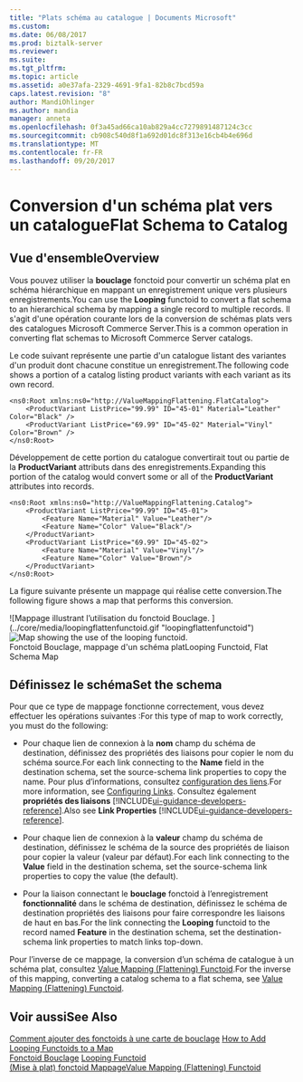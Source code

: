 ```yaml
---
title: "Plats schéma au catalogue | Documents Microsoft"
ms.custom: 
ms.date: 06/08/2017
ms.prod: biztalk-server
ms.reviewer: 
ms.suite: 
ms.tgt_pltfrm: 
ms.topic: article
ms.assetid: a0e37afa-2329-4691-9fa1-82b8c7bcd59a
caps.latest.revision: "8"
author: MandiOhlinger
ms.author: mandia
manager: anneta
ms.openlocfilehash: 0f3a45ad66ca10ab829a4cc7279891487124c3cc
ms.sourcegitcommit: cb908c540d8f1a692d01dc8f313e16cb4b4e696d
ms.translationtype: MT
ms.contentlocale: fr-FR
ms.lasthandoff: 09/20/2017
---
```

# <a name="flat-schema-to-catalog"></a><span data-ttu-id="0e713-102">Conversion d'un schéma plat vers un catalogue</span><span class="sxs-lookup"><span data-stu-id="0e713-102">Flat Schema to Catalog</span></span>

## <a name="overview"></a><span data-ttu-id="0e713-103">Vue d'ensemble</span><span class="sxs-lookup"><span data-stu-id="0e713-103">Overview</span></span>
<span data-ttu-id="0e713-104">Vous pouvez utiliser la **bouclage** fonctoid pour convertir un schéma plat en schéma hiérarchique en mappant un enregistrement unique vers plusieurs enregistrements.</span><span class="sxs-lookup"><span data-stu-id="0e713-104">You can use the **Looping** functoid to convert a flat schema to an hierarchical schema by mapping a single record to multiple records.</span></span> <span data-ttu-id="0e713-105">Il s'agit d'une opération courante lors de la conversion de schémas plats vers des catalogues Microsoft Commerce Server.</span><span class="sxs-lookup"><span data-stu-id="0e713-105">This is a common operation in converting flat schemas to Microsoft Commerce Server catalogs.</span></span>  
  
 <span data-ttu-id="0e713-106">Le code suivant représente une partie d'un catalogue listant des variantes d'un produit dont chacune constitue un enregistrement.</span><span class="sxs-lookup"><span data-stu-id="0e713-106">The following code shows a portion of a catalog listing product variants with each variant as its own record.</span></span>  
  
```  
<ns0:Root xmlns:ns0="http://ValueMappingFlattening.FlatCatalog">  
    <ProductVariant ListPrice="99.99" ID="45-01" Material="Leather" Color="Black" />  
    <ProductVariant ListPrice="69.99" ID="45-02" Material="Vinyl" Color="Brown" />  
</ns0:Root>  
```  
  
 <span data-ttu-id="0e713-107">Développement de cette portion du catalogue convertirait tout ou partie de la **ProductVariant** attributs dans des enregistrements.</span><span class="sxs-lookup"><span data-stu-id="0e713-107">Expanding this portion of the catalog would convert some or all of the **ProductVariant** attributes into records.</span></span>  
  
```  
<ns0:Root xmlns:ns0="http://ValueMappingFlattening.Catalog">  
    <ProductVariant ListPrice="99.99" ID="45-01">  
        <Feature Name="Material" Value="Leather"/>  
        <Feature Name="Color" Value="Black"/>  
    </ProductVariant>  
    <ProductVariant ListPrice="69.99" ID="45-02">  
        <Feature Name="Material" Value="Vinyl"/>  
        <Feature Name="Color" Value="Brown"/>  
    </ProductVariant>  
</ns0:Root>  
```  
  
 <span data-ttu-id="0e713-108">La figure suivante présente un mappage qui réalise cette conversion.</span><span class="sxs-lookup"><span data-stu-id="0e713-108">The following figure shows a map that performs this conversion.</span></span>  
  
 <span data-ttu-id="0e713-109">![Mappage illustrant l’utilisation du fonctoid Bouclage. ] (../core/media/loopingflattenfunctoid.gif "loopingflattenfunctoid")</span><span class="sxs-lookup"><span data-stu-id="0e713-109">![Map showing the use of the looping functoid.](../core/media/loopingflattenfunctoid.gif "loopingflattenfunctoid")</span></span>  
<span data-ttu-id="0e713-110">Fonctoid Bouclage, mappage d'un schéma plat</span><span class="sxs-lookup"><span data-stu-id="0e713-110">Looping Functoid, Flat Schema Map</span></span>  

## <a name="set-the-schema"></a><span data-ttu-id="0e713-111">Définissez le schéma</span><span class="sxs-lookup"><span data-stu-id="0e713-111">Set the schema</span></span>  
 <span data-ttu-id="0e713-112">Pour que ce type de mappage fonctionne correctement, vous devez effectuer les opérations suivantes :</span><span class="sxs-lookup"><span data-stu-id="0e713-112">For this type of map to work correctly, you must do the following:</span></span>  
  
-   <span data-ttu-id="0e713-113">Pour chaque lien de connexion à la **nom** champ du schéma de destination, définissez des propriétés des liaisons pour copier le nom du schéma source.</span><span class="sxs-lookup"><span data-stu-id="0e713-113">For each link connecting to the **Name** field in the destination schema, set the source-schema link properties to copy the name.</span></span> <span data-ttu-id="0e713-114">Pour plus d’informations, consultez [configuration des liens](../core/configuring-links.md).</span><span class="sxs-lookup"><span data-stu-id="0e713-114">For more information, see [Configuring Links](../core/configuring-links.md).</span></span> <span data-ttu-id="0e713-115">Consultez également **propriétés des liaisons** [!INCLUDE[ui-guidance-developers-reference](../includes/ui-guidance-developers-reference.md)].</span><span class="sxs-lookup"><span data-stu-id="0e713-115">Also see **Link Properties** [!INCLUDE[ui-guidance-developers-reference](../includes/ui-guidance-developers-reference.md)].</span></span>
  
-   <span data-ttu-id="0e713-116">Pour chaque lien de connexion à la **valeur** champ du schéma de destination, définissez le schéma de la source des propriétés de liaison pour copier la valeur (valeur par défaut).</span><span class="sxs-lookup"><span data-stu-id="0e713-116">For each link connecting to the **Value** field in the destination schema, set the source-schema link properties to copy the value (the default).</span></span>  
  
-   <span data-ttu-id="0e713-117">Pour la liaison connectant le **bouclage** fonctoid à l’enregistrement **fonctionnalité** dans le schéma de destination, définissez le schéma de destination propriétés des liaisons pour faire correspondre les liaisons de haut en bas.</span><span class="sxs-lookup"><span data-stu-id="0e713-117">For the link connecting the **Looping** functoid to the record named **Feature** in the destination schema, set the destination-schema link properties to match links top-down.</span></span>  
  
 <span data-ttu-id="0e713-118">Pour l’inverse de ce mappage, la conversion d’un schéma de catalogue à un schéma plat, consultez [Value Mapping (Flattening) Functoid](../core/value-mapping-flattening-functoid.md).</span><span class="sxs-lookup"><span data-stu-id="0e713-118">For the inverse of this mapping, converting a catalog schema to a flat schema, see [Value Mapping (Flattening) Functoid](../core/value-mapping-flattening-functoid.md).</span></span>  
  
## <a name="see-also"></a><span data-ttu-id="0e713-119">Voir aussi</span><span class="sxs-lookup"><span data-stu-id="0e713-119">See Also</span></span>  
 <span data-ttu-id="0e713-120">[Comment ajouter des fonctoids à une carte de bouclage](../core/how-to-add-looping-functoids-to-a-map.md) </span><span class="sxs-lookup"><span data-stu-id="0e713-120">[How to Add Looping Functoids to a Map](../core/how-to-add-looping-functoids-to-a-map.md) </span></span>  
 <span data-ttu-id="0e713-121">[Fonctoid Bouclage](../core/looping-functoid.md) </span><span class="sxs-lookup"><span data-stu-id="0e713-121">[Looping Functoid](../core/looping-functoid.md) </span></span>  
 [<span data-ttu-id="0e713-122">(Mise à plat) fonctoid Mappage</span><span class="sxs-lookup"><span data-stu-id="0e713-122">Value Mapping (Flattening) Functoid</span></span>](../core/value-mapping-flattening-functoid.md)